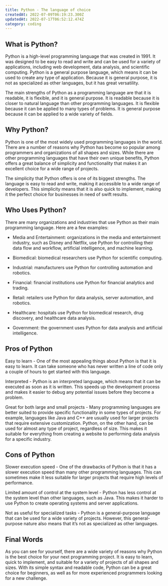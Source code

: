 ```yaml
---
title: Python - The language of choice
createdAt: 2022-07-09T06:19:23.300Z
updatedAt: 2022-07-17T06:52:12.474Z
category: coding
---
```


## What is Python?

Python is a high-level programming language that was created in 1991. It was designed to be easy to read and write and can be used for a variety of applications, including web development, data analysis, and scientific computing. Python is a general purpose language, which means it can be used to create any type of application. Because it is general purpose, it is not as specialized as other languages, but it has great versatility.

The main strengths of Python as a programming language are that it is readable, it is flexible, and it is general purpose. It is readable because it is closer to natural language than other programming languages. It is flexible because it can be applied to many types of problems. It is general purpose because it can be applied to a wide variety of fields.

## Why Python?

Python is one of the most widely used programming languages in the world. There are a number of reasons why Python has become so popular among programmers and organizations of all shapes and sizes. While there are other programming languages that have their own unique benefits, Python offers a great balance of simplicity and functionality that makes it an excellent choice for a wide range of projects.

The simplicity that Python offers is one of its biggest strengths. The language is easy to read and write, making it accessible to a wide range of developers. This simplicity means that it is also quick to implement, making it the perfect choice for businesses in need of swift results.

## Who Uses Python?

There are many organizations and industries that use Python as their main programming language. Here are a few examples:

- Media and Entertainment: organizations in the media and entertainment industry, such as Disney and Netflix, use Python for controlling their data flow and workflow, artificial intelligence, and machine learning.

- Biomedical: biomedical researchers use Python for scientific computing.

- Industrial: manufacturers use Python for controlling automation and robotics.

- Financial: financial institutions use Python for financial analytics and trading.

- Retail: retailers use Python for data analysis, server automation, and robotics.

- Healthcare: hospitals use Python for biomedical research, drug discovery, and healthcare data analysis.

- Government: the government uses Python for data analysis and artificial intelligence.

## Pros of Python

Easy to learn - One of the most appealing things about Python is that it is easy to learn. It can take someone who has never written a line of code only a couple of hours to get started with this language.

Interpreted - Python is an interpreted language, which means that it can be executed as soon as it is written. This speeds up the development process and makes it easier to debug any potential issues before they become a problem.

Great for both large and small projects - Many programming languages are better suited to provide specific functionality in some types of projects. For example, languages like Java and C++ are usually used for larger projects that require extensive customization. Python, on the other hand, can be used for almost any type of project, regardless of size. This makes it suitable for everything from creating a website to performing data analysis for a specific industry.

## Cons of Python

Slower execution speed - One of the drawbacks of Python is that it has a slower execution speed than many other programming languages. This can sometimes make it less suitable for larger projects that require high levels of performance.

Limited amount of control at the system level - Python has less control at the system level than other languages, such as Java. This makes it harder to use Python to create operating systems and server applications.

Not as useful for specialized tasks - Python is a general-purpose language that can be used for a wide variety of projects. However, this general-purpose nature also means that it’s not as specialized as other languages.

## Final Words

As you can see for yourself, there are a wide variety of reasons why Python is the best choice for your next programming project. It is easy to learn, quick to implement, and suitable for a variety of projects of all shapes and sizes. With its simple syntax and readable code, Python can be a great choice for beginners, as well as for more experienced programmers looking for a new challenge.
